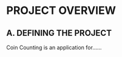 <h1>PROJECT OVERVIEW</h1>
<h2>A. DEFINING THE PROJECT</h2>
<p> Coin Counting is an application for...... </p>
